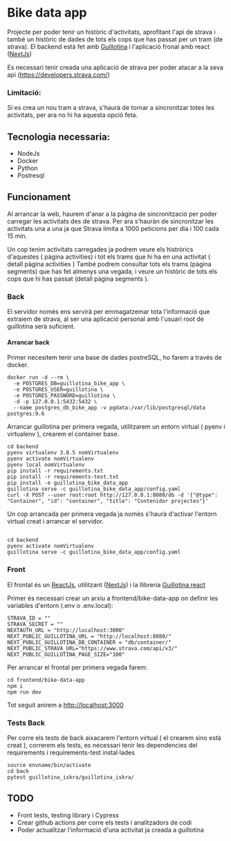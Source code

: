 # Bike data app

Projecte per poder tenir un històric d'activitats, aprofitant l'api de strava i també un històric de dades de tots els cops que has passat per un tram (de strava).
El backend està fet amb [Guillotina](https://github.com/plone/guillotina) i l'aplicació fronal amb react ([NextJs](https://nextjs.org/))

Es necessari tenir creada una aplicació de strava per poder atacar a la seva api (https://developers.strava.com/)

### Limitació:
Si es crea un nou tram a strava, s'haurà de tornar a sincronitzar totes les activitats, per ara no hi ha aquesta opció feta.

## Tecnologia necessaria:

- NodeJs
- Docker
- Python
- Postresql

## Funcionament 

Al arrancar la web, haurem d'anar a la pàgina de sincronització per poder carregar les activitats des de strava. 
Per ara s'hauràn de sincronitzar les activitats una a una ja que Strava limita a 1000 peticions per dia i 100 cada 15 min.

Un cop tenim activitats carregades ja podrem veure els histròrics d'aquestes ( pàgina activities) i tot els trams que hi ha en una activitat ( detall pàgina activities )
També podrem consultar tots els trams (pàgina segments) que has fet almenys una vegada, i veure un històric de tots els cops que hi has passat (detall pàgina segments ).


### Back

El servidor nomès ens servirà per emmagatzemar tota l'informació que extraiem de strava, al ser una aplicació personal amb l'usuari root de guillotina serà suficient. 


#### Arrancar back

Primer necesitem tenir una base de dades postreSQL, ho farem a través de docker. 

```
docker run -d --rm \
  -e POSTGRES_DB=guillotina_bike_app \
  -e POSTGRES_USER=guillotina \
  -e POSTGRES_PASSWORD=guillotina \
  -d -p 127.0.0.1:5432:5432 \
  --name postgres_db_bike_app -v pgdata:/var/lib/postgresql/data postgres:9.6
```

Arrancar guillotina per primera vegada, utilitzarem un entorn virtual ( pyenv i virtualenv ), crearem el container base.

```
cd backend
pyenv virtualenv 3.8.5 nomVirtualenv
pyenv activate nomVirtualenv 
pyenv local nomVirtualenv
pip install -r requirements.txt
pip install -r requirements-test.txt
pip install -e guillotina_bike_data_app
guillotina serve -c guillotina_bike_data_app/config.yaml
curl -X POST --user root:root http://127.0.0.1:8080/db -d '{"@type": "Container", "id": "container", "title": "Contenidor projectes"}'
```

Un cop arrancada per primera vegada ja nomès s'haurà d'activar l'entorn virtual creat i arrancar el servidor.
```

cd backend
pyenv activate nomVirtualenv
guillotina serve -c guillotina_bike_data_app/config.yaml
```


### Front

El frontal és un [ReactJs](https://reactjs.org/), utilitzant ([NextJs](https://nextjs.org/)) i la llibreria [Guillotina react](https://github.com/guillotinaweb/guillotina_react)

Primer és necessari crear un arxiu a frontend/bike-data-app on definir les variables d'entorn (.env o .env.local):

```
STRAVA_ID = "" 
STRAVA_SECRET = ""
NEXTAUTH_URL = "http://localhost:3000"
NEXT_PUBLIC_GUILLOTINA_URL = "http://localhost:8080/"
NEXT_PUBLIC_GUILLOTINA_DB_CONTAINER = "db/container/"
NEXT_PUBLIC_STRAVA_URL="https://www.strava.com/api/v3/"
NEXT_PUBLIC_GUILLOTINA_PAGE_SIZE="100" 
```

Per arrancar el frontal per primera vegada farem:

```
cd frontend/bike-data-app
npm i
npm run dev
```

Tot seguit anirem a [http://localhost:3000](http://localhost:3000)


### Tests Back

Per corre els tests de back aixacarem l'entorn virtual ( el crearem sino està creat ), correrem els tests, es necessari tenir les dependencies del requirements i requirements-test instal·lades

```
source envname/bin/activate
cd back
pytest guillotina_iskra/guillotina_iskra/
```


## TODO

- Front tests, testing library i Cypress
- Crear github actions per corre els tests i analitzadors de codi
- Poder actualitzar l'informació d'una activitat ja creada a guillotina